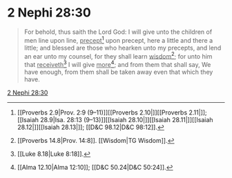 # 2 Nephi 28:30

> For behold, thus saith the Lord God: I will give unto the children of men line upon line, <u>precept</u>[^a] upon precept, here a little and there a little; and blessed are those who hearken unto my precepts, and lend an ear unto my counsel, for they shall learn <u>wisdom</u>[^b]; for unto him that <u>receiveth</u>[^c] I will give <u>more</u>[^d]; and from them that shall say, We have enough, from them shall be taken away even that which they have.

[2 Nephi 28:30](https://www.churchofjesuschrist.org/study/scriptures/bofm/2-ne/28?lang=eng&id=p30#p30)


[^a]: [[Proverbs 2.9|Prov. 2:9 (9–11)]][[Proverbs 2.10|]][[Proverbs 2.11|]]; [[Isaiah 28.9|Isa. 28:13 (9–13)]][[Isaiah 28.10|]][[Isaiah 28.11|]][[Isaiah 28.12|]][[Isaiah 28.13|]]; [[D&C 98.12|D&C 98:12]].  
[^b]: [[Proverbs 14.8|Prov. 14:8]]. [[Wisdom|TG Wisdom]].  
[^c]: [[Luke 8.18|Luke 8:18]].  
[^d]: [[Alma 12.10|Alma 12:10]]; [[D&C 50.24|D&C 50:24]].  
